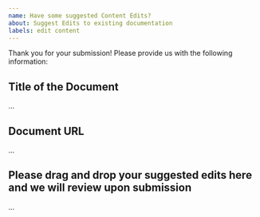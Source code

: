 ```yaml
---
name: Have some suggested Content Edits?
about: Suggest Edits to existing documentation
labels: edit content
---
```


Thank you for your submission! Please provide us with the following information:

Title of the Document
-------------------------------------------
...

Document URL
-------------------------------------------
...

Please drag and drop your suggested edits here and we will review upon submission
-------------------------------------------
...

